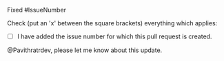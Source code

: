 Fixed #IssueNumber

Check (put an 'x' between the square brackets) everything which applies:

- [ ] I have added the issue number for which this pull request is created.

@Pavithratrdev, please let me know about this update.

